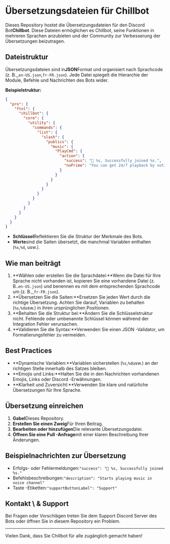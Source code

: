 # Übersetzungsdateien für Chillbot

Dieses Repository hostet die Übersetzungsdateien für den Discord Bot**Chillbot**. Diese Dateien ermöglichen es Chillbot, seine Funktionen in mehreren Sprachen anzubieten und der Community zur Verbesserung der Übersetzungen beizutragen.

## Dateistruktur

Übersetzungsdateien sind in**JSON**Format und organisiert nach Sprachcode (z. B.,,`en-US.json`,`fr-FR.json`).
Jede Datei spiegelt die Hierarchie der Module, Befehle und Nachrichten des Bots wider.

**Beispielstruktur:**

```json
{
  "pro": {
    "ftnl": {
      "chillbot": {
        "core": {
          "utility": {
            "commands": {
              "list": {
                "slash": {
                  "publics": {
                    "music": {
                      "PlayCmd": {
                        "action": {
                          "success": "🎵 %s, Successfully joined %s.",
                          "noPrime": "You can get 24/7 playback by voting for the bot here."
                        }
                      }
                    }
                  }
                }
              }
            }
          }
        }
      }
    }
  }
}
```

-   **Schlüssel**Reflektieren Sie die Struktur der Merkmale des Bots.
-   **Werte**sind die Saiten übersetzt, die manchmal Variablen enthalten (`%s`,`%d`, usw.).

## Wie man beiträgt

1.  **Wählen oder erstellen Sie die Sprachdatei:**Wenn die Datei für Ihre Sprache nicht vorhanden ist, kopieren Sie eine vorhandene Datei (z. B..`en-US.json`) und benennen es mit dem entsprechenden Sprachcode um (z. B.,,`fr-FR.json`).
2.  **Übersetzen Sie die Saiten:**Ersetzen Sie jeden Wert durch die richtige Übersetzung. Achten Sie darauf, Variablen zu behalten (`%s`,`%d`usw.) in ihren ursprünglichen Positionen.
3.  **Behalten Sie die Struktur bei:**Ändern Sie die Schlüsselstruktur nicht. Fehlende oder umbenannte Schlüssel können während der Integration Fehler verursachen.
4.  **Validieren Sie die Syntax:**Verwenden Sie einen JSON -Validator, um Formatierungsfehler zu vermeiden.

## Best Practices

-   **Dynamische Variablen:**Variablen sicherstellen (`%s`,`%d`usw.) an der richtigen Stelle innerhalb des Satzes bleiben.
-   **Emojis und Links:**Halten Sie die in den Nachrichten vorhandenen Emojis, Links oder Discord -Erwähnungen.
-   **Klarheit und Zuversicht:**Verwenden Sie klare und natürliche Übersetzungen für Ihre Sprache.

## Übersetzung einreichen

1.  **Gabel**Dieses Repository.
2.  **Erstellen Sie einen Zweig**Für Ihren Beitrag.
3.  **Bearbeiten oder hinzufügen**Die relevante Übersetzungsdatei.
4.  **Öffnen Sie eine Pull -Anfrage**mit einer klaren Beschreibung Ihrer Änderungen.

## Beispielnachrichten zur Übersetzung

-   Erfolgs- oder Fehlermeldungen:`"success": "🎵 %s, Successfully joined %s."`
-   Befehlsbeschreibungen:`"description": "Starts playing music in voice channel"`
-   Taste -Etiketten:`"supportButtonLabel": "Support"`

## Kontakt \\ & Support

Bei Fragen oder Vorschlägen treten Sie dem Support Discord Server des Bots oder öffnen Sie in diesem Repository ein Problem.

* * *

Vielen Dank, dass Sie Chillbot für alle zugänglich gemacht haben!
